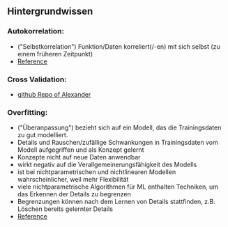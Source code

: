 ## Hintergrundwissen
### Autokorrelation:
* ("Selbstkorrelation") Funktion/Daten korreliert(/-en) mit sich selbst (zu einem früheren Zeitpunkt)
* [Reference](https://de.wikipedia.org/wiki/Autokorrelation)
### Cross Validation:
* [github Repo of Alexander](https://github.com/xcomagent95/geosoft2-2021)
### Overfitting: 
* ("Überanpassung") bezieht sich auf ein Modell, das die Trainingsdaten zu gut modelliert.
* Details und Rauschen/zufällige Schwankungen in Trainingsdaten vom Modell aufgegriffen und als Konzept gelernt
* Konzepte nicht auf neue Daten anwendbar
* wirkt negativ auf die Verallgemeinerungsfähigkeit des Modells
* ist bei nichtparametrischen und nichtlinearen Modellen wahrscheinlicher, weil mehr Flexibilität
* viele nichtparametrische Algorithmen für ML enthalten Techniken, um das Erkennen der Details zu begrenzen
* Begrenzungen können nach dem Lernen von Details stattfinden, z.B. Löschen bereits gelernter Details
* [Reference](https://machinelearningmastery.com/overfitting-and-underfitting-with-machine-learning-algorithms/)
